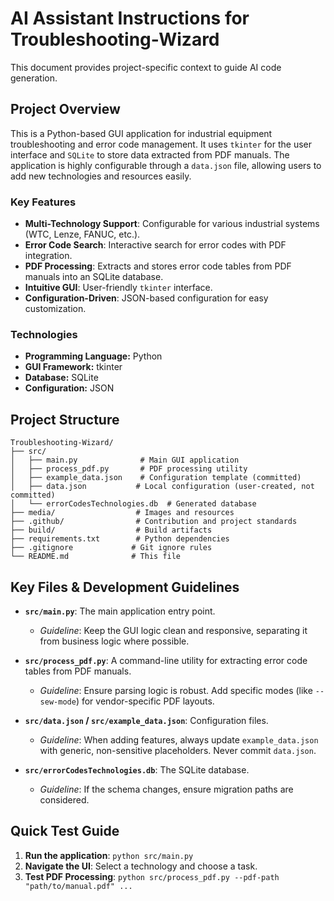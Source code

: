 # AI Assistant Instructions for Troubleshooting-Wizard

This document provides project-specific context to guide AI code generation.

## Project Overview

This is a Python-based GUI application for industrial equipment troubleshooting and error code management. It uses `tkinter` for the user interface and `SQLite` to store data extracted from PDF manuals. The application is highly configurable through a `data.json` file, allowing users to add new technologies and resources easily.

### Key Features
- **Multi-Technology Support**: Configurable for various industrial systems (WTC, Lenze, FANUC, etc.).
- **Error Code Search**: Interactive search for error codes with PDF integration.
- **PDF Processing**: Extracts and stores error code tables from PDF manuals into an SQLite database.
- **Intuitive GUI**: User-friendly `tkinter` interface.
- **Configuration-Driven**: JSON-based configuration for easy customization.

### Technologies
- **Programming Language:** Python
- **GUI Framework:** tkinter
- **Database:** SQLite
- **Configuration:** JSON

## Project Structure

```
Troubleshooting-Wizard/
├── src/
│   ├── main.py              # Main GUI application
│   ├── process_pdf.py       # PDF processing utility
│   ├── example_data.json    # Configuration template (committed)
│   ├── data.json           # Local configuration (user-created, not committed)
│   └── errorCodesTechnologies.db  # Generated database
├── media/                  # Images and resources
├── .github/                # Contribution and project standards
├── build/                  # Build artifacts
├── requirements.txt        # Python dependencies
├── .gitignore             # Git ignore rules
└── README.md              # This file
```

## Key Files & Development Guidelines

-   **`src/main.py`**: The main application entry point. 
    -   *Guideline*: Keep the GUI logic clean and responsive, separating it from business logic where possible.

-   **`src/process_pdf.py`**: A command-line utility for extracting error code tables from PDF manuals.
    -   *Guideline*: Ensure parsing logic is robust. Add specific modes (like `--sew-mode`) for vendor-specific PDF layouts.

-   **`src/data.json` / `src/example_data.json`**: Configuration files.
    -   *Guideline*: When adding features, always update `example_data.json` with generic, non-sensitive placeholders. Never commit `data.json`.

-   **`src/errorCodesTechnologies.db`**: The SQLite database.
    -   *Guideline*: If the schema changes, ensure migration paths are considered.

## Quick Test Guide

1.  **Run the application**: `python src/main.py`
2.  **Navigate the UI**: Select a technology and choose a task.
3.  **Test PDF Processing**: `python src/process_pdf.py --pdf-path "path/to/manual.pdf" ...`
